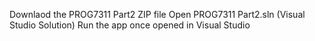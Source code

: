 Downlaod the PROG7311 Part2 ZIP file
Open PROG7311 Part2.sln (Visual Studio Solution) 
Run the app once opened in Visual Studio

